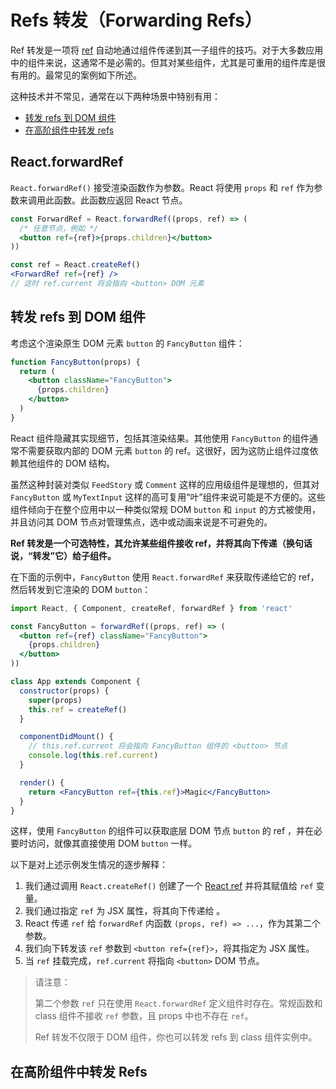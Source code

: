 # Refs 转发（Forwarding Refs）

Ref 转发是一项将 [ref](https://react.docschina.org/docs/refs-and-the-dom.html) 自动地通过组件传递到其一子组件的技巧。对于大多数应用中的组件来说，这通常不是必需的。但其对某些组件，尤其是可重用的组件库是很有用的。最常见的案例如下所述。

这种技术并不常见，通常在以下两种场景中特别有用：

* [转发 refs 到 DOM 组件](https://react.docschina.org/docs/forwarding-refs.html#forwarding-refs-to-dom-components)
* [在高阶组件中转发 refs](https://react.docschina.org/docs/forwarding-refs.html#forwarding-refs-in-higher-order-components)


## React.forwardRef

`React.forwardRef()` 接受渲染函数作为参数。React 将使用 `props` 和 `ref` 作为参数来调用此函数。此函数应返回 React 节点。

```jsx
const ForwardRef = React.forwardRef((props, ref) => (
  /* 任意节点，例如 */
  <button ref={ref}>{props.children}</button>
))

const ref = React.createRef()
<ForwardRef ref={ref} />
// 这时 ref.current 将会指向 <button> DOM 元素
```


## 转发 refs 到 DOM 组件

考虑这个渲染原生 DOM 元素 `button` 的 `FancyButton` 组件：

```jsx
function FancyButton(props) {
  return (
    <button className="FancyButton">
      {props.children}
    </button>
  )
}
```

React 组件隐藏其实现细节，包括其渲染结果。其他使用 `FancyButton` 的组件通常不需要获取内部的 DOM 元素 `button` 的 ref。这很好，因为这防止组件过度依赖其他组件的 DOM 结构。

虽然这种封装对类似 `FeedStory` 或 `Comment` 这样的应用级组件是理想的，但其对 `FancyButton` 或 `MyTextInput` 这样的高可复用“叶”组件来说可能是不方便的。这些组件倾向于在整个应用中以一种类似常规 DOM `button` 和 `input` 的方式被使用，并且访问其 DOM 节点对管理焦点，选中或动画来说是不可避免的。

**Ref 转发是一个可选特性，其允许某些组件接收 ref，并将其向下传递（换句话说，“转发”它）给子组件。**

在下面的示例中，`FancyButton` 使用 `React.forwardRef` 来获取传递给它的 ref，然后转发到它渲染的 DOM `button`：

```jsx
import React, { Component, createRef, forwardRef } from 'react'

const FancyButton = forwardRef((props, ref) => (
  <button ref={ref} className="FancyButton">
    {props.children}
  </button>
))

class App extends Component {
  constructor(props) {
    super(props)
    this.ref = createRef()
  }

  componentDidMount() {
    // this.ref.current 将会指向 FancyButton 组件的 <button> 节点
    console.log(this.ref.current)
  }

  render() {
    return <FancyButton ref={this.ref}>Magic</FancyButton>
  }
}
```

这样，使用 `FancyButton` 的组件可以获取底层 DOM 节点 `button` 的 ref ，并在必要时访问，就像其直接使用 DOM `button` 一样。

以下是对上述示例发生情况的逐步解释：

1. 我们通过调用 `React.createRef()` 创建了一个 [React ref](https://react.docschina.org/docs/refs-and-the-dom.html) 并将其赋值给 `ref` 变量。
2. 我们通过指定 `ref` 为 JSX 属性，将其向下传递给 <FancyButton ref={ref}>。
3. React 传递 `ref` 给 `forwardRef` 内函数 `(props, ref) => ...`，作为其第二个参数。
4. 我们向下转发该 `ref` 参数到 `<button ref={ref}>`，将其指定为 JSX 属性。
5. 当 `ref` 挂载完成，`ref.current` 将指向 `<button>` DOM 节点。

> 请注意：
>
> 第二个参数 `ref` 只在使用 `React.forwardRef` 定义组件时存在。常规函数和 class 组件不接收 `ref` 参数，且 props 中也不存在 `ref`。
>
> Ref 转发不仅限于 DOM 组件，你也可以转发 refs 到 class 组件实例中。

## 在高阶组件中转发 Refs

